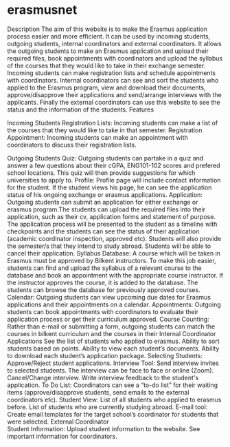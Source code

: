 # erasmusnet
Description
The aim of this website is to make the Erasmus application process easier and more efficient. It can be used by incoming students, outgoing students, internal coordinators and external coordinators. It allows the outgoing students to make an Erasmus application and upload their required files, book appointments with coordinators and upload the syllabus of the courses that they would like to take in their exchange semester. Incoming students can make registration lists and schedule appointments with coordinators. Internal coordinators can see and sort the students who applied to the Erasmus program, view and download their documents, approve/disapprove their applications and send/arrange interviews with the applicants. Finally the external coordinators can use this website to see the status and the information of the students.
Features

Incoming Students
Registration Lists:
Incoming students can make a list of the courses that they would like to take in that semester.
Registration Appointment:
Incoming students can make an appointment with coordinators to discuss their registration lists.

Outgoing Students
Quiz: Outgoing students can partake in a quiz and answer a few questions about their cGPA, ENG101-102 scores and prefered school locations. This quiz will then provide suggestions for which universities to apply to.
Profile: Profile page will include contact information for the student. If the student views his page, he can see the application status of his ongoing exchange or erasmus applications.
Application: Outgoing students can submit an application for either exchange or erasmus program.The students can upload the required files into their application, such as their cv, application forms and statement of purpose. The application process will be presented to the student as a timeline with checkpoints and the students can see the status of their application (academic coordinator inspection, approved etc). Students will also provide the semester/s that they intend to study abroad. Students will be able to cancel their application.
Syllabus Database: A course which will be taken in Erasmus must be approved by Bilkent instructors. To make this job easier, students can find and upload the syllabus of a relevant course to the database and book an appointment with the appropriate course instructor. If the instructor approves the course, it is added to the database. The students can browse the database for previously approved courses. 
Calendar: Outgoing students can view upcoming due dates for Erasmus applications and their appointments on a calendar.
Appointments: Outgoing students can book appointments with coordinators to evaluate their application process or get their curriculum approved.
Course Counting: Rather than e-mail or submitting a form, outgoing students can match the courses in bilkent curriculum and the courses in their 
Internal Coordinator 
Applications
See the list of students who applied to erasmus.
Ability to sort students based on points.
Ability to view each student’s documents.
Ability to download each student’s application package.
Selecting Students:
Approve/Reject student applications.
Interview Tool:
Send interview invites to selected students.
The interview can be face to face or online (Zoom).
Cancel/Change interview.
Write interview feedback to the student's application.
To Do List:
Coordinators can see a “to-do list” for their waiting items (approve/disapprove students, send emails to the external coordinators etc).
Student View:
List of all students who applied to erasmus before.
List of students who are currently studying abroad.
E-mail tool:
Create email templates for the target school’s coordinator for students that were selected.
External Coordinator  
Student Information:
Upload student information to the website.
See important information for coordinators.
